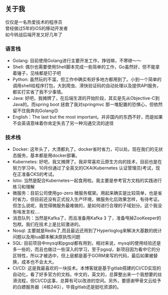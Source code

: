 ## 关于我

仅仅是一名热爱技术的程序员  
曾经做过5年的iOS的移动开发者  
如今转战后端开发又好几年了

### 语言栈
- Golang: 目前使用Golang进行主要开发工作，挣钱嘛，不寒碜～～  
- Shell: 偶尔也需要使用Shell脚本完成一些简单的工作，Go虽然好，但不能拿着锤子，见啥都是钉子吧  
- Python: 虽然玩的不溜，但工作中确实有好多地方都用到了。小到一个简单的调用shell给程序打包，大到爬虫、滑快验证码的自动处理以及提供API服务，都实打实省了我不少事情。  
- Java: 好吧，我摊牌了，在后端生涯的开始阶段，其实是先从Objective-C到Java的。而spring boot 拯救了我对springmvc 那一堆配置的恐惧心，但依然留不住我奔向Golang😊   
- English：The last but the most important。并非国内的东西不好，而是如果不会英语意味着你肯定失去了另一种沟通交流的途径

### 技术栈
- Docker: 这年头了，大清都丸了。docker省时省力，可以处。现在我们的无状态服务，基本都是用docker部署。  
- Kubernetes: 好吧，我又摊牌了。我非常喜欢云原生方向的技术，目前也是在努力学习中。10月份通过了全英文的CKA(Kubernetes 认证管理员)考试，现在正准备CKS的考试。  
- Istio: 当然是配合Kubernetes一起食用啦。我主要是参考官方文档的实践进行练习和理解  
- 微服务：目前公司使用go-zero 微服务框架。用起来确实是比较简单，也是省时省力，但目前还没有正式投入生产环境，微服务化后效果怎样，有待考证。但怎么说呢，我觉得微服务最难做的，是如何进行合理的子域划分。这个我没有啥发言权....  
- 消息队列：当然是Kafka了，而且准备用Kafka 3 了，准备甩掉ZooKeeper的包袱。我们在技术上是比较激进的。  
- Nosql: 主要就是Redis了,而且最近还用到了Hyperloglog来解决大基数的统计问题以及用lua脚本解决原执性问题
- SQL: 目前项目中mysql和pgsql都有用到，相对来说，mysql的使用经验还是多一些的，而且也做过一些深入的学习，至于pgsql，新项目因为看中它的分区特性，所以才被选中，但上层都是基于GORM来写的代码，最后如果被替换，成本也不会太大。
- CI/CD: 这是我最喜欢的一块技术。本博客就是基于gitlab搭建的CI/CD实现的自动化，看了好多官方的文档，中文的，英文的，总算整出来一个我想要的丝滑流程，但CI/CD这事，总算有可以改进的空间。另外，要感谢甲骨文云给予的白嫖服务器（4核24G），毕竟gitlab还是挺吃资源的。


###   
